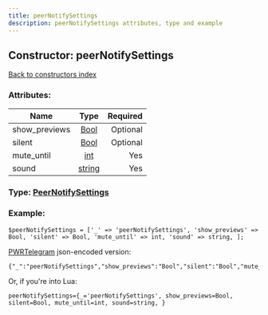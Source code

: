```yaml
---
title: peerNotifySettings
description: peerNotifySettings attributes, type and example
---
```

## Constructor: peerNotifySettings  
[Back to constructors index](index.md)



### Attributes:

| Name     |    Type       | Required |
|----------|:-------------:|---------:|
|show\_previews|[Bool](../types/Bool.md) | Optional|
|silent|[Bool](../types/Bool.md) | Optional|
|mute\_until|[int](../types/int.md) | Yes|
|sound|[string](../types/string.md) | Yes|



### Type: [PeerNotifySettings](../types/PeerNotifySettings.md)


### Example:

```
$peerNotifySettings = ['_' => 'peerNotifySettings', 'show_previews' => Bool, 'silent' => Bool, 'mute_until' => int, 'sound' => string, ];
```  

[PWRTelegram](https://pwrtelegram.xyz) json-encoded version:

```
{"_":"peerNotifySettings","show_previews":"Bool","silent":"Bool","mute_until":"int","sound":"string"}
```


Or, if you're into Lua:  


```
peerNotifySettings={_='peerNotifySettings', show_previews=Bool, silent=Bool, mute_until=int, sound=string, }

```


